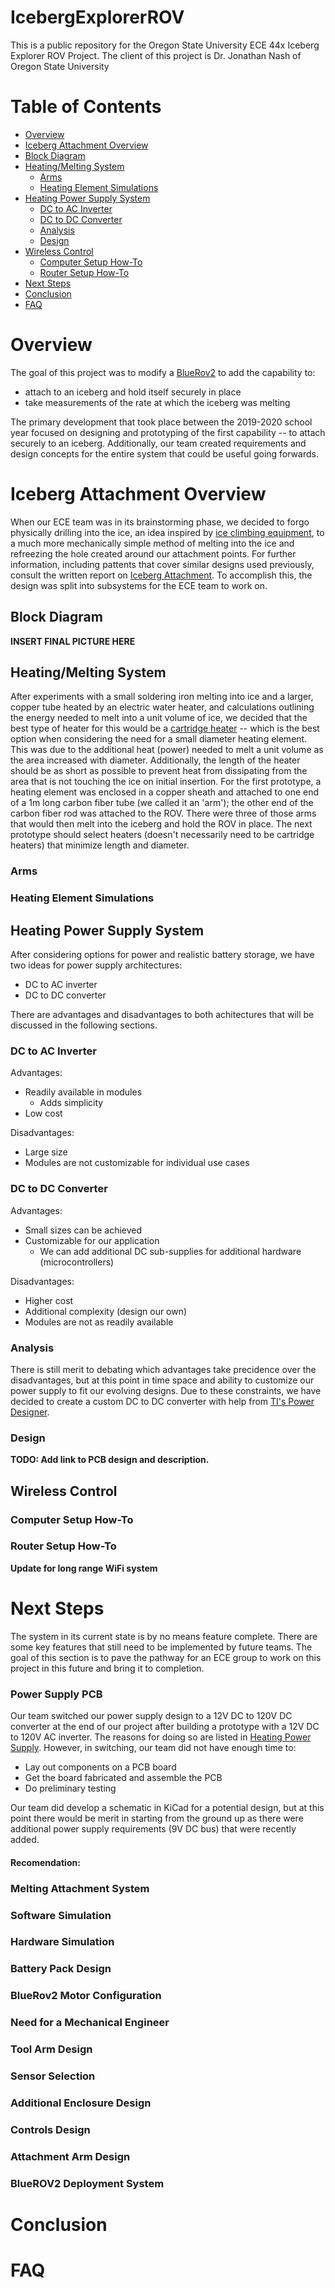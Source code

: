 
# IcebergExplorerROV
This is a public repository for the Oregon State University ECE 44x Iceberg Explorer ROV Project. The client of this project is Dr. Jonathan Nash of Oregon State University 

# Table of Contents
- [Overview](#overview)  
- [Iceberg Attachment Overview](#attachment)
- [Block Diagram](#bd)
- [Heating/Melting System](#heating)
  - [Arms](#arms)
  - [Heating Element Simulations](#heat-sim)
- [Heating Power Supply System](#power)
  - [DC to AC Inverter](#dcac)
  - [DC to DC Converter](#dcdc)
  - [Analysis](#panalysis)
  - [Design](#p-design)
- [Wireless Control](#wireless)
  - [Computer Setup How-To](#w-computer-howto)
  - [Router Setup How-To](#w-router-howto)
- [Next Steps](#future-work)
- [Conclusion](#conclusion)
- [FAQ](#faq)


<a name="overview"></a>
# Overview

The goal of this project was to modify a [BlueRov2](https://bluerobotics.com/store/rov/bluerov2/) to add the capability to:
- attach to an iceberg and hold itself securely in place
- take measurements of the rate at which the iceberg was melting

The primary development that took place between the 2019-2020 school year focused on designing and prototyping of the first capability -- to attach securely to an iceberg. Additionally, our team created requirements and design concepts for the entire system that could be useful going forwards. 

<a name="attachment"></a>
# Iceberg Attachment Overview

When our ECE team was in its brainstorming phase, we decided to forgo physically drilling into the ice, an idea inspired by [ice climbing equipment](https://www.rei.com/product/860670/petzl-laser-speed-ice-screw), to a much more mechanically simple method of melting into the ice and refreezing the hole created around our attachment points. For further information, including pattents that cover similar designs used previously, consult the written report on [Iceberg Attachment](TODO). To accomplish this, the design was split into subsystems for the ECE team to work on.

<a name="bd"></a>
## Block Diagram

**INSERT FINAL PICTURE HERE**

<a name="heating"></a>
## Heating/Melting System

After experiments with a small soldering iron melting into ice and a larger, copper tube heated by an electric water heater, and calculations outlining the energy needed to melt into a unit volume of ice, we decided that the best type of heater for this would be a [cartridge heater](https://www.mcmaster.com/heaters/heaters-for-plates-molds-and-dies/insertion-heaters-for-plates-molds-and-dies-7/) -- which is the best option when considering the need for a small diameter heating element. This was due to the additional heat (power) needed to melt a unit volume as the area increased with diameter. Additionally, the length of the heater should be as short as possible to prevent heat from dissipating from the area that is not touching the ice on initial insertion. For the first prototype, a heating element was enclosed in a copper sheath and attached to one end of a 1m long carbon fiber tube (we called it an 'arm'); the other end of the carbon fiber rod was attached to the ROV. There were three of those arms that would then melt into the iceberg and hold the ROV in place. The next prototype should select heaters (doesn't necessarily need to be cartridge heaters) that minimize length and diameter.

<a name="arms"></a>
### Arms

<a name="heat-sim"></a>
### Heating Element Simulations


<a name="power"></a>
## Heating Power Supply System

After considering options for power and realistic battery storage, we have two ideas for power supply architectures:
- DC to AC inverter
- DC to DC converter

There are advantages and disadvantages to both achitectures that will be discussed in the following sections.


<a name="dcac"></a>
### DC to AC Inverter

Advantages:
- Readily available in modules
  - Adds simplicity
- Low cost

Disadvantages:
- Large size
- Modules are not customizable for individual use cases


<a name="dcdc"></a>
### DC to DC Converter

Advantages:
- Small sizes can be achieved
- Customizable for our application
  - We can add additional DC sub-supplies for additional hardware (microcontrollers)

Disadvantages:
- Higher cost
- Additional complexity (design our own)
- Modules are not as readily available

<a name="panalysis"></a>
### Analysis

There is still merit to debating which advantages take precidence over the disadvantages, but at this point in time space and ability to customize our power supply to fit our evolving designs. Due to these constraints, we have decided to create a custom DC to DC converter with help from [TI's Power Designer](https://webench.ti.com/power-designer/switching-regulator). 

<a name="p-design"></a>
### Design
**TODO: Add link to PCB design and description.**

<a name="wireless"></a>
## Wireless Control

<a name="w-computer-howto"></a>
### Computer Setup How-To

<a name="w-router-howto"></a>
### Router Setup How-To
**Update for long range WiFi system**

<a name="future-work"></a>
# Next Steps

The system in its current state is by no means feature complete. There are some key features that still need to be implemented by future teams. The goal of this section is to pave the pathway for an ECE group to work on this project in this future and bring it to completion.

### Power Supply PCB

Our team switched our power supply design to a 12V DC to 120V DC converter at the end of our project after building a prototype with a 12V DC to 120V AC inverter. The reasons for doing so are listed in [Heating Power Supply](#power). However, in switching, our team did not have enough time to:
- Lay out components on a PCB board
- Get the board fabricated and assemble the PCB
- Do preliminary testing

Our team did develop a schematic in KiCad for a potential design, but at this point there would be merit in starting from the ground up as there were additional power supply requirements (9V DC bus) that were recently added. 

#### Recomendation: 


### Melting Attachment System

### Software Simulation

### Hardware Simulation

### Battery Pack Design

### BlueRov2 Motor Configuration

### Need for a Mechanical Engineer

### Tool Arm Design

### Sensor Selection

### Additional Enclosure Design

### Controls Design

### Attachment Arm Design

### BlueROV2 Deployment System


<a name="conclusion"></a>
# Conclusion

<a name="faq"></a>
# FAQ



